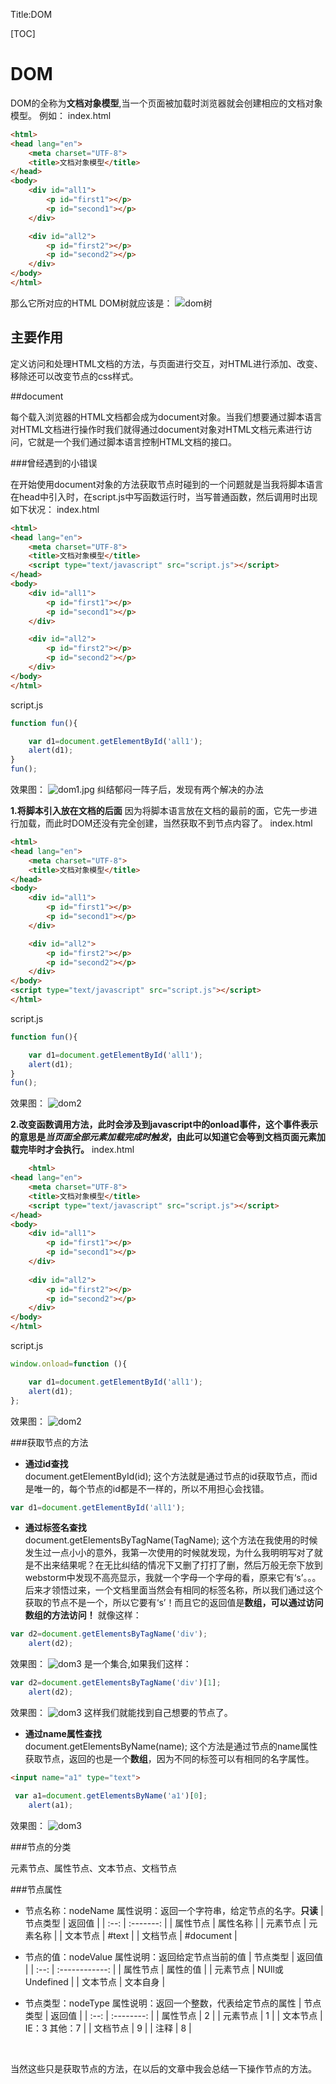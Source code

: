 Title:DOM

[TOC]

# DOM
DOM的全称为**文档对象模型**,当一个页面被加载时浏览器就会创建相应的文档对象模型。
例如：
index.html
```html
<html>
<head lang="en">
    <meta charset="UTF-8">
    <title>文档对象模型</title>
</head>
<body>
    <div id="all1">
        <p id="first1"></p>
        <p id="second1"></p>
    </div>

    <div id="all2">
        <p id="first2"></p>
        <p id="second2"></p>
    </div>
</body>
</html>
```
那么它所对应的HTML DOM树就应该是：
![dom树](images/dom.png)


## 主要作用

定义访问和处理HTML文档的方法，与页面进行交互，对HTML进行添加、改变、移除还可以改变节点的css样式。

##document

每个载入浏览器的HTML文档都会成为document对象。当我们想要通过脚本语言对HTML文档进行操作时我们就得通过document对象对HTML文档元素进行访问，它就是一个我们通过脚本语言控制HTML文档的接口。

###曾经遇到的小错误

在开始使用document对象的方法获取节点时碰到的一个问题就是当我将脚本语言在head中引入时，在script.js中写函数运行时，当写普通函数，然后调用时出现如下状况：
index.html
```html
<html>
<head lang="en">
    <meta charset="UTF-8">
    <title>文档对象模型</title>
    <script type="text/javascript" src="script.js"></script>
</head>
<body>
    <div id="all1">
        <p id="first1"></p>
        <p id="second1"></p>
    </div>

    <div id="all2">
        <p id="first2"></p>
        <p id="second2"></p>
    </div>
</body>
</html>
```
script.js
```javascript
function fun(){

    var d1=document.getElementById('all1');
    alert(d1);
}
fun();
```
效果图：
![dom1.jpg](images/dom1.jpg)
纠结郁闷一阵子后，发现有两个解决的办法

**1.将脚本引入放在文档的后面**
因为将脚本语言放在文档的最前的面，它先一步进行加载，而此时DOM还没有完全创建，当然获取不到节点内容了。
index.html
```html
<html>
<head lang="en">
    <meta charset="UTF-8">
    <title>文档对象模型</title>
</head>
<body>
    <div id="all1">
        <p id="first1"></p>
        <p id="second1"></p>
    </div>

    <div id="all2">
        <p id="first2"></p>
        <p id="second2"></p>
    </div>
</body>
<script type="text/javascript" src="script.js"></script>
</html>
```
script.js
```javascript
function fun(){

    var d1=document.getElementById('all1');
    alert(d1);
}
fun();
```
效果图：
![dom2](images/dom2.jpg)

**2.改变函数调用方法，此时会涉及到javascript中的onload事件，这个事件表示的意思是*当页面全部元素加载完成时触发*，由此可以知道它会等到文档页面元素加载完毕时才会执行。**
index.html
```html
    <html>
<head lang="en">
    <meta charset="UTF-8">
    <title>文档对象模型</title>
    <script type="text/javascript" src="script.js"></script>
</head>
<body>
    <div id="all1">
        <p id="first1"></p>
        <p id="second1"></p>
    </div>
    
    <div id="all2">
        <p id="first2"></p>
        <p id="second2"></p>
    </div>
</body>
</html>
```

script.js
```javascript
window.onload=function (){

    var d1=document.getElementById('all1');
    alert(d1);
};
```
效果图：
![dom2](images/dom2.jpg)


###获取节点的方法


* **通过id查找**   
  document.getElementById(id);
  这个方法就是通过节点的id获取节点，而id是唯一的，每个节点的id都是不一样的，所以不用担心会找错。
```javascript
var d1=document.getElementById('all1');
```


* **通过标签名查找**  
  document.getElementsByTagName(TagName);
  这个方法在我使用的时候发生过一点小小的意外，我第一次使用的时候就发现，为什么我明明写对了就是不出来结果呢？在无比纠结的情况下又删了打打了删，然后万般无奈下放到webstorm中发现不高亮显示，我就一个字母一个字母的看，原来它有‘s’。。。后来才领悟过来，一个文档里面当然会有相同的标签名称，所以我们通过这个获取的节点不是一个，所以它要有‘s’！而且它的返回值是**数组，可以通过访问数组的方法访问！**
  就像这样：
```javascript
var d2=document.getElementsByTagName('div');
    alert(d2);
```
效果图：
![dom3](images/dom3.jpg)
是一个集合,如果我们这样：
```javascript
var d2=document.getElementsByTagName('div')[1];
    alert(d2);
```
效果图：
![dom3](images/dom4.jpg)
这样我们就能找到自己想要的节点了。


* **通过name属性查找**  
  document.getElementsByName(name);
  这个方法是通过节点的name属性获取节点，返回的也是一个**数组**，因为不同的标签可以有相同的名字属性。

```html
<input name="a1" type="text">
```

```javascript
 var a1=document.getElementsByName('a1')[0];
    alert(a1);
```

效果图：
![dom3](images/dom5.jpg)


###节点的分类

元素节点、属性节点、文本节点、文档节点


###节点属性

* 节点名称：nodeName
  属性说明：返回一个字符串，给定节点的名字。**只读**
| 节点类型 |    返回值    |
| :--: | :-------: |
| 属性节点 |   属性名称    |
| 元素节点 |   元素名称    |
| 文本节点 |   #text   |
| 文档节点 | #document |

* 节点的值：nodeValue
  属性说明：返回给定节点当前的值
| 节点类型 |      返回值       |
| :--: | :------------: |
| 属性节点 |      属性的值      |
| 元素节点 | NUll或Undefined |
| 文本节点 |      文本自身      |

* 节点类型：nodeType
  属性说明：返回一个整数，代表给定节点的属性
| 节点类型 |    返回值     |
| :--: | :--------: |
| 属性节点 |     2      |
| 元素节点 |     1      |
| 文本节点 | IE：3  其他：7 |
| 文档节点 |     9      |
|  注释  |     8      |

​                   



​			 当然这些只是获取节点的方法，在以后的文章中我会总结一下操作节点的方法。
